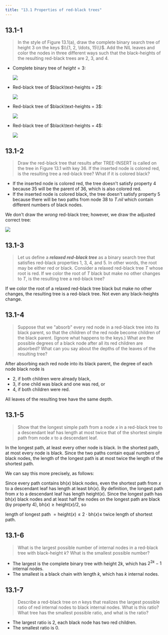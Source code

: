 ```yaml
---
title: "13.1 Properties of red-black trees"
---
```


## 13.1-1

> In the style of Figure 13.1(a), draw the complete binary search tree of height $3$ on the keys $\\{1, 2, \ldots, 15\\}$. Add the $\text{NIL}$ leaves and color the nodes in three different ways such that the black-heights of the resulting red-black trees are $2$, $3$, and $4$.

- Complete binary tree of $height = 3$:

    ![](https://i.imgur.com/s7cQTji.png?width=40rem)

- Red-black tree of $black\text-heights = 2$:

    ![](https://i.imgur.com/82R48g7.png?width=40rem)

- Red-black tree of $black\text-heights = 3$:

    ![](https://i.imgur.com/kduzjYj.png?width=40rem)

- Red-black tree of $black\text-heights = 4$:

    ![](https://i.imgur.com/n91lrJL.png?width=40rem)

## 13.1-2

> Draw the red-black tree that results after $\text{TREE-INSERT}$ is called on the tree in Figure 13.1 with key $36$. If the inserted node is colored red, is the resulting tree a red-black tree? What if it is colored black?

- If the inserted node is colored red, the tree doesn't satisfy property 4 because $35$ will be the parent of $36$, which is also colored red.
- If the inserted node is colored black, the tree doesn't satisfy property 5 because there will be two paths from node $38$ to $T.nil$ which contain different numbers of black nodes. 

We don't draw the _wrong_ red-black tree; however, we draw the adjusted correct tree:

![](https://i.imgur.com/CvRfxxE.png?width=40rem)

## 13.1-3

> Let us define a __*relaxed red-black tree*__ as a binary search tree that satisfies red-black properties 1, 3, 4, and 5. In other words, the root may be either red or black. Consider a relaxed red-black tree $T$ whose root is red. If we color the root of $T$ black but make no other changes to $T$, is the resulting tree a red-black tree?

If we color the root of a relaxed red-black tree black but make no other changes, the resulting tree is a red-black tree. Not even any black-heights change.

## 13.1-4

> Suppose that we "absorb" every red node in a red-black tree into its black parent, so that the children of the red node become children of the black parent. (Ignore what happens to the keys.) What are the possible degrees of a black node after all its red children are absorbed? What can you say about the depths of the leaves of the resulting tree?

After absorbing each red node into its black parent, the degree of each node black node is

- $2$, if both children were already black,
- $3$, if one child was black and one was red, or
- $4$, if both children were red.

All leaves of the resulting tree have the same depth.

## 13.1-5

> Show that the longest simple path from a node $x$ in a red-black tree to a descendant leaf has length at most twice that of the shortest simple path from node $x$ to a descendant leaf.

In the longest path, at least every other node is black. In the shortest path, at most every node is black. Since the two paths contain equal numbers of black nodes, the length of the longest path is at most twice the length of the shortest path.

We can say this more precisely, as follows:

Since every path contains $\text{bh}(x)$ black nodes, even the shortest path from $x$ to a descendant leaf has length at least $\text{bh}(x)$. By definition, the longest path from $x$ to a descendant leaf has length $\text{height}(x)$. Since the longest path has $\text{bh}(x)$ black nodes and at least half the nodes on the longest path are black (by property 4), $\text{bh}(x) \ge \text{height}(x) / 2$, so

length of longest path $= \text{height}(x) \le 2 \cdot \text{bh}(x) \le$ twice length of shortest path.

## 13.1-6

> What is the largest possible number of internal nodes in a red-black tree with black-height $k$? What is the smallest possible number?

- The largest is the complete binary tree with height $2k$, which has $2^{2k} - 1$ internal nodes.
- The smallest is a black chain with length $k$, which has $k$ internal nodes.

## 13.1-7

> Describe a red-black tree on $n$ keys that realizes the largest possible ratio of red internal nodes to black internal nodes. What is this ratio? What tree has the smallest possible ratio, and what is the ratio?

- The largest ratio is $2$, each black node has two red children.
- The smallest ratio is $0$.
